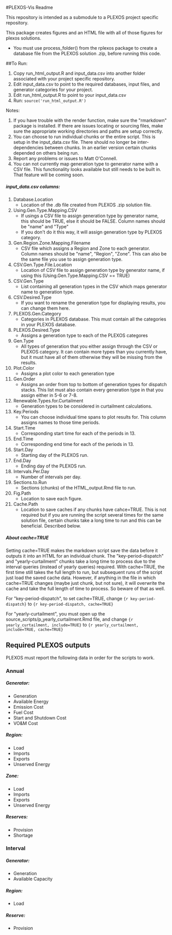 #PLEXOS-Vis Readme

This repository is intended as a submodule to a PLEXOS project specific repository. 

This package creates figures and an HTML file with all of those figures for plexos solutions.
* You must use process_folder() from the rplexos package to create a database file from the PLEXOS solution .zip, before running this code.

##To Run:
1. Copy run_html_output.R and input_data.csv into another folder associated with your project specific repository.
2. Edit input_data.csv to point to the required databases, input files, and generator categories for your project.
3. Edit run_html_output.R to point to your input_data.csv
4. Run: ```source('run_html_output.R')```

Notes:
1. If you have trouble with the render function, make sure the "rmarkdown" package is installed. If there are issues locating or sourcing files, make sure the appropriate working directories and paths are setup correctly.
2. You can choose to run individual chunks or the entire script. This is setup in the input_data.csv file. There should no longer be inter-dependencies between chunks. In an earlier version certain chunks depended on others being run.
3. Report any problems or issues to Matt O'Connell. 
4. You can not currently map generation type to generator name with a CSV file. This functionality looks available but still needs to be built in. That feature will be coming soon. 

##### input_data.csv columns:
1. Database.Location
	+ Location of the .db file created from PLEXOS .zip solution file.
2. Using.Gen.Type.Mapping.CSV
	+ If usings a CSV file to assign generation type by generator name, this should be TRUE, else it should be FALSE. Column names should be "name" and "Type"
	+ If you don't do it this way, it will assign generation type by PLEXOS category.
3. Gen.Region.Zone.Mapping.Filename
	+ CSV file which assigns a Region and Zone to each generator. Column names should be "name", "Region", "Zone". This can also be the same file you use to assign generation type.
4. CSV.Gen.Type.File.Location
	+ Location of CSV file to assign generation type by generator name, if using this (Using.Gen.Type.Mapping.CSV == TRUE)
5. CSV.Gen.Type
	+ List containing all generation types in the CSV which maps generator name to generation type.
6. CSV.Desired.Type
	+ If you want to rename the generation type for displaying results, you can change them here.
7. PLEXOS.Gen.Category
	+ Categories in PLEXOS database. This must contain all the categories in your PLEXOS database.
8. PLEXOS.Desired.Type	
	+ Assigns a generation type to each of the PLEXOS categores
9. Gen.Type
	+ All types of generation that you either assign through the CSV or PLEXOS category. It can contain more types than you currently have, but it must have all of them otherwise they will be missing from the results.
10. Plot.Color
	+ Assigns a plot color to each generation type
11. Gen.Order
	+ Assigns an order from top to bottom of generation types for dispatch stacks. This list must also contain every generation type in that you assign either in 5-6 or 7-8.
12. Renewable.Types.for.Curtailment
	+ Generation types to be considered in curtailment calculations.
13. Key.Periods
	+ You can choose individual time spans to plot results for. This column assigns names to those time periods.
14. Start.Time
	+ Corresponding start time for each of the periods in 13.
15. End.Time
	+ Corresponding end time for each of the periods in 13. 
16. Start.Day
	+ Starting day of the PLEXOS run. 
17. End.Day
	+ Ending day of the PLEXOS run.
18. Intervals.Per.Day
	+ Number of intervals per day.
19. Sections.to.Run
	+ Sections (chunks) of the HTML_output.Rmd file to run.
20. Fig.Path
	+ Location to save each figure.
21. Cache.Path
	+ Location to save caches if any chunks have cahce=TRUE. This is not required but if you are running the script several times for the same solution file, certain chunks take a long time to run and this can be beneficial. Described below.

##### About cache=TRUE

Setting cache=TRUE makes the markdown script save the data before it outputs it into an HTML for an individual chunk. The "key-period-dispatch" and "yearly-curtailment" chunks take a long time to process due to the interval queries (instead of yearly queries) required. With cache=TRUE, the first time still takes the full length to run, but subsequent runs of the script just load the saved cache data. However, if anything in the file in which cache=TRUE changes (maybe just chunk, but not sure), it will overwrite the cache and take the full length of time to process. So beware of that as well.
	
For "key-period-dispatch", to set cache=TRUE, change ```{r key-period-dispatch}``` to ```{r key-period-dispatch, cache=TRUE}```

For "yearly-curtailment", you must open up the source_scripts/p_yearly_curtailment.Rmd file, and change 
```{r yearly_curtailment, include=TRUE}``` to ```{r yearly_curtailment, include=TRUE, cache=TRUE}```

## Required PLEXOS outputs

PLEXOS must report the following data in order for the scripts to work.

### Annual
##### Generator:
 + Generation
 + Available Energy
 + Emission Cost
 + Fuel Cost
 + Start and Shutdown Cost
 + VO&M Cost

##### Region:
 + Load
 + Imports
 + Exports
 + Unserved Energy

##### Zone:
 + Load
 + Imports
 + Exports
 + Unserved Energy

##### Reserves:
 + Provision
 + Shortage

### Interval
##### Generator:
 + Generation
 + Available Capacity

##### Region:
 + Load
 
##### Reserve:
 + Provision
